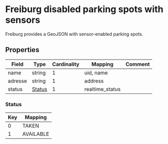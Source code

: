# Freiburg disabled parking spots with sensors

Freiburg provides a GeoJSON with sensor-enabled parking spots.

## Properties

| Field     | Type              | Cardinality | Mapping         | Comment |
|-----------|-------------------|-------------|-----------------|---------|
| name      | string            | 1           | uid, name       |         |
| adresse   | string            | 1           | address         |         |
| status    | [Status](#Status) | 1           | realtime_status |         |


### Status

| Key | Mapping   |
|-----|-----------|
| 0   | TAKEN     |
| 1   | AVAILABLE |
